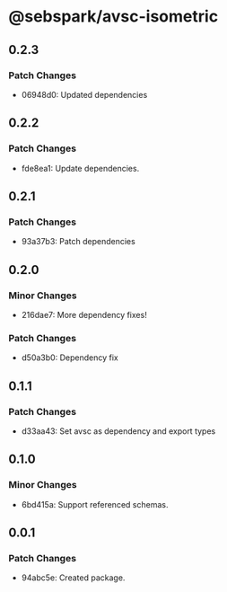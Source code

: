 # @sebspark/avsc-isometric

## 0.2.3

### Patch Changes

- 06948d0: Updated dependencies

## 0.2.2

### Patch Changes

- fde8ea1: Update dependencies.

## 0.2.1

### Patch Changes

- 93a37b3: Patch dependencies

## 0.2.0

### Minor Changes

- 216dae7: More dependency fixes!

### Patch Changes

- d50a3b0: Dependency fix

## 0.1.1

### Patch Changes

- d33aa43: Set avsc as dependency and export types

## 0.1.0

### Minor Changes

- 6bd415a: Support referenced schemas.

## 0.0.1

### Patch Changes

- 94abc5e: Created package.
